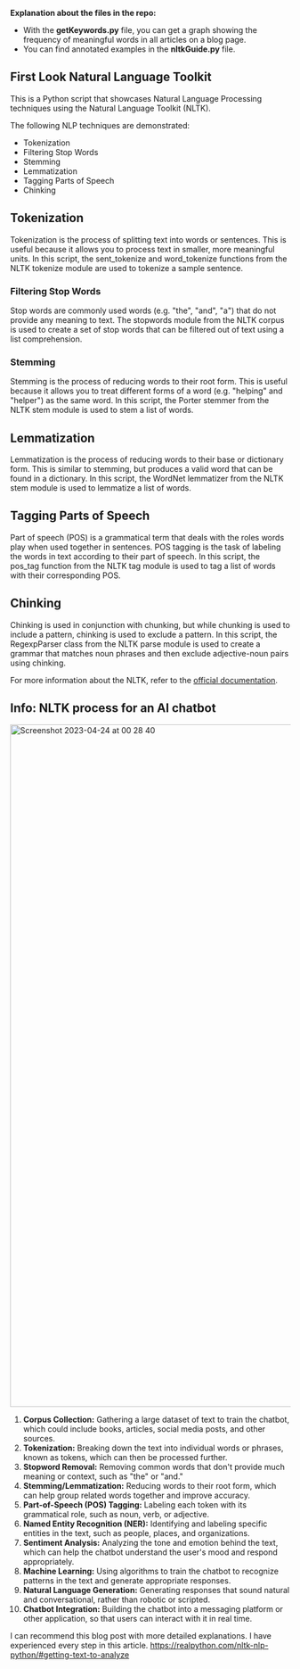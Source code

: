 

**Explanation about the files in the repo:**

- With the **getKeywords.py** file, you can get a graph showing the frequency of meaningful words in all articles on a blog page.
- You can find annotated examples in the **nltkGuide.py** file.


## First Look  Natural Language Toolkit

This is a Python script that showcases Natural Language Processing techniques using the Natural Language Toolkit (NLTK).

The following NLP techniques are demonstrated:

- Tokenization
- Filtering Stop Words
- Stemming
- Lemmatization
- Tagging Parts of Speech
- Chinking

## Tokenization

Tokenization is the process of splitting text into words or sentences. This is useful because it allows you to process text in smaller, more meaningful units. In this script, the sent_tokenize and word_tokenize functions from the NLTK tokenize module are used to tokenize a sample sentence.

### Filtering Stop Words

Stop words are commonly used words (e.g. "the", "and", "a") that do not provide any meaning to text. The stopwords module from the NLTK corpus is used to create a set of stop words that can be filtered out of text using a list comprehension.

### Stemming

Stemming is the process of reducing words to their root form. This is useful because it allows you to treat different forms of a word (e.g. "helping" and "helper") as the same word. In this script, the Porter stemmer from the NLTK stem module is used to stem a list of words.

## Lemmatization

Lemmatization is the process of reducing words to their base or dictionary form. This is similar to stemming, but produces a valid word that can be found in a dictionary. In this script, the WordNet lemmatizer from the NLTK stem module is used to lemmatize a list of words.

## Tagging Parts of Speech

Part of speech (POS) is a grammatical term that deals with the roles words play when used together in sentences. POS tagging is the task of labeling the words in text according to their part of speech. In this script, the pos_tag function from the NLTK tag module is used to tag a list of words with their corresponding POS.

## Chinking

Chinking is used in conjunction with chunking, but while chunking is used to include a pattern, chinking is used to exclude a pattern. In this script, the RegexpParser class from the NLTK parse module is used to create a grammar that matches noun phrases and then exclude adjective-noun pairs using chinking.

For more information about the NLTK, refer to the [official documentation](https://www.nltk.org/).



## Info: NLTK process for an AI chatbot

<img width="1224" alt="Screenshot 2023-04-24 at 00 28 40" src="https://user-images.githubusercontent.com/52957100/233867197-ebd4e6c6-e92e-4c0f-b0d2-f079ff70d908.png">

1. **Corpus Collection:** Gathering a large dataset of text to train the chatbot, which could include books, articles, social media posts, and other sources.
2. **Tokenization:** Breaking down the text into individual words or phrases, known as tokens, which can then be processed further.
3. **Stopword Removal:** Removing common words that don't provide much meaning or context, such as "the" or "and."
4. **Stemming/Lemmatization:** Reducing words to their root form, which can help group related words together and improve accuracy.
5. **Part-of-Speech (POS) Tagging:** Labeling each token with its grammatical role, such as noun, verb, or adjective.
6. **Named Entity Recognition (NER):** Identifying and labeling specific entities in the text, such as people, places, and organizations.
7. **Sentiment Analysis:** Analyzing the tone and emotion behind the text, which can help the chatbot understand the user's mood and respond appropriately.
8. **Machine Learning:** Using algorithms to train the chatbot to recognize patterns in the text and generate appropriate responses.
9. **Natural Language Generation:** Generating responses that sound natural and conversational, rather than robotic or scripted.
10. **Chatbot Integration:** Building the chatbot into a messaging platform or other application, so that users can interact with it in real time.

I can recommend this blog post with more detailed explanations. I have experienced every step in this article. https://realpython.com/nltk-nlp-python/#getting-text-to-analyze
